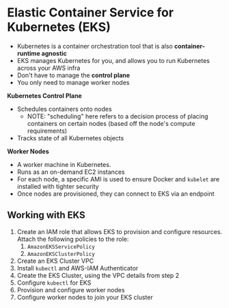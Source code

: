 # Elastic Container Service for Kubernetes (EKS)

- Kubernetes is a container orchestration tool that is also **container-runtime agnostic**
- EKS manages Kubernetes for you, and allows you to run Kubernetes across your AWS infra
- Don't have to manage the **control plane**
- You only need to manage worker nodes

**Kubernetes Control Plane**
- Schedules containers onto nodes
	- NOTE: "scheduling" here refers to a decision process of placing containers on certain nodes (based off the node's compute requirements)
- Tracks state of all Kubernetes objects

**Worker Nodes**
- A worker machine in Kubernetes.
- Runs as an on-demand EC2 instances
- For each node, a specific AMI is used to ensure Docker and `kubelet` are installed with tighter security
- Once nodes are provisioned, they can connect to EKS via an endpoint

## Working with EKS
1. Create an IAM role that allows EKS to provision and configure resources. Attach the following policies to the role:
	1. `AmazonEKSServicePolicy`
	2. `AmazonEKSClusterPolicy`
2. Create an EKS Cluster VPC
3. Install `kubectl` and AWS-IAM Authenticator
4. Create the EKS Cluster, using the VPC details from step 2
5. Configure `kubectl` for EKS
6. Provision and configure worker nodes
7. Configure worker nodes to join your EKS cluster
